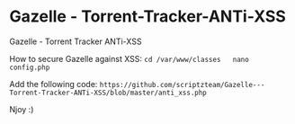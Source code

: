 # Gazelle - Torrent-Tracker-ANTi-XSS
Gazelle - Torrent Tracker ANTi-XSS

How to secure Gazelle against XSS:
``cd /var/www/classes  
nano config.php``

Add the following code: ``https://github.com/scriptzteam/Gazelle---Torrent-Tracker-ANTi-XSS/blob/master/anti_xss.php``

Njoy :)
